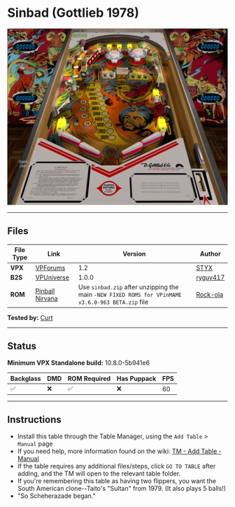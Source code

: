 ﻿# Sinbad (Gottlieb 1978)

![Table Preview](../../images/vpx-sinbad-table.png)

---

## Files
| File Type | Link | Version | Author | 
|-----------|--------|----------|--------------|
| **VPX** | [VPForums](https://www.vpforums.org/index.php?app=downloads&showfile=18338) | 1.2 | [STYX](https://www.vpforums.org/index.php?showuser=62551) |
| **B2S** | [VPUniverse](https://vpuniverse.com/files/file/13519-sinbad-gottlieb-1978-b2s-with-full-dmd/) | 1.0.0 | [ryguy417](https://vpuniverse.com/profile/31096-ryguy417/) |
| **ROM** | [Pinball Nirvana](https://pinballnirvana.com/forums/resources/new-fixed-roms-for-vpinmame-v3-6-0-963-beta.8379/) | Use  `sinbad.zip` after unzipping the main `-NEW FIXED ROMS for VPinMAME v3.6.0-963 BETA.zip` file | [Rock-ola](https://pinballnirvana.com/forums/members/rock-ola.1/) |

**Tested by:** [Curt](https://github.com/Old-Cyrus)

---

## Status 
**Minimum VPX Standalone build:** 10.8.0-5b941e6

| Backglass | DMD | ROM Required | Has Puppack | FPS |
|-----------|-----|-----|-----|-----|
| :white_check_mark: | :x: | :white_check_mark: | :x: | 60 |

---

## Instructions

- Install this table through the Table Manager, using the `Add Table` > `Manual` page
- If you need help, more information found on the wiki: [TM - Add Table - Manual](https://github.com/LegendsUnchained/vpx-standalone-alp4k/wiki/%5B04%5D-%F0%9F%A7%A1-TM-%E2%80%90-Other-Features#add-table---manual)
- If the table requires any additional files/steps, click `GO TO TABLE` after adding, and the TM will open to the relevant table folder.
- If you're remembering this table as having two flippers, you want the South American clone--Taito's "Sultan" from 1979. (It also plays 5 balls!)
- "So Scheherazade began."
